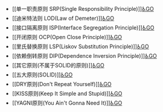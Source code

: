 - [[单一职责原则 SRP(Single Responsibility Principle)]][♿GO](https://github.com/FourteenD/Note/blob/main/技术/设计模式/原则/单一职责原则%20SRP(Single%20Responsibility%20Principle).md)
- [[迪米特法则 LOD(Law of Demeter)]][♿GO](https://github.com/FourteenD/Note/blob/main/技术/设计模式/原则/迪米特法则%20LOD(Law%20of%20Demeter).md)
- [[接口隔离原则 ISP(Interface Segregation Principle)]][♿GO](https://github.com/FourteenD/Note/blob/main/技术/设计模式/原则/接口隔离原则%20ISP(Interface%20Segregation%20Principle).md)
- [[开闭原则 OCP(Open Close Principle)]][♿GO](https://github.com/FourteenD/Note/blob/main/技术/设计模式/原则/开闭原则%20OCP(Open%20Close%20Principle).md)
- [[里氏替换原则 LSP(Liskov Substitution Principle)]][♿GO](https://github.com/FourteenD/Note/blob/main/技术/设计模式/原则/里氏替换原则%20LSP(Liskov%20Substitution%20Principle).md)
- [[依赖倒转原则 DIP(Dependence Inversion Principle)]][♿GO](https://github.com/FourteenD/Note/blob/main/技术/设计模式/原则/依赖倒转原则%20DIP(Dependence%20Inversion%20Principle).md)
- [[其它原则(不属于SOLID的原则)]][♿GO](https://github.com/FourteenD/Note/blob/main/技术/设计模式/原则/原则-其它原则(不属于SOLID的原则).md)
- [[五大原则(SOLID)]][♿GO](https://github.com/FourteenD/Note/blob/main/技术/设计模式/原则/原则-五大原则(SOLID).md)
- [[DRY原则(Don't Repeat Yourself)]][♿GO](https://github.com/FourteenD/Note/blob/main/技术/设计模式/原则/DRY原则(Don't%20Repeat%20Yourself).md)
- [[KISS原则(Keep It Simple and Stupid)]][♿GO](https://github.com/FourteenD/Note/blob/main/技术/设计模式/原则/KISS原则(Keep%20It%20Simple%20and%20Stupid).md)
- [[YAGNI原则(You Ain't Gonna Need It)]][♿GO](https://github.com/FourteenD/Note/blob/main/技术/设计模式/原则/YAGNI原则(You%20Ain't%20Gonna%20Need%20It).md)
